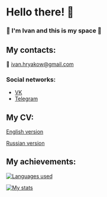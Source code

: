 # Hello there! 👋
### 🐬 I'm Ivan and this is my space 🐬

## My contacts:
📧 ivan.hryakow@gmail.com
### Social networks:
- [VK](https://vk.com/cyborob)
- [Telegram](https://t.me/IvanHryakow)

## My CV:
[English version](https://github.com/Dolphin-in-river/Dolphin-in-river/CV.pdf)

[Russian version](https://github.com/Dolphin-in-river/Dolphin-in-river/CV(Russian).pdf)


## My achievements:

[![Languages used](https://github-readme-stats.vercel.app/api/top-langs/?username=Dolphin-in-river)](https://github.com/Dolphin-in-river/github-readme-stats)

[![My stats](https://github-readme-stats.vercel.app/api?username=Dolphin-in-river&count_private=true&show_icons=true&theme=nord)]()

<!--
**Dolphin-in-river/Dolphin-in-river** is a ✨ _special_ ✨ repository because its `README.md` (this file) appears on your GitHub profile.

Here are some ideas to get you started:

- 🔭 I’m currently working on ...
- 🌱 I’m currently learning ...
- 👯 I’m looking to collaborate on ...
- 🤔 I’m looking for help with ...
- 💬 Ask me about ...
- 📫 How to reach me: ...
- 😄 Pronouns: ...
- ⚡ Fun fact: ...
-->
